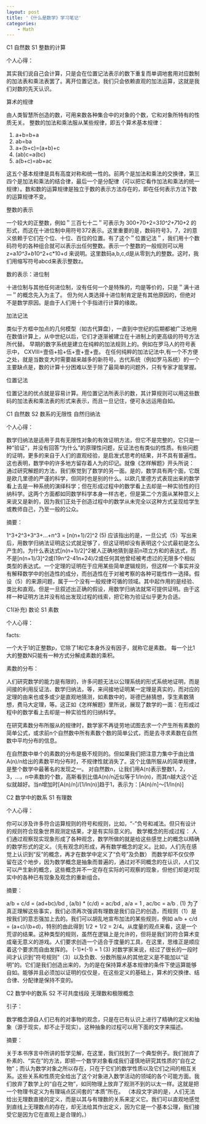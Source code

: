 ```yaml
---
layout: post
title: '《什么是数学》学习笔记'
categories:
    - Math
---
```


C1 自然数 S1 整数的计算

个人心得：

其实我们说自己会计算，只是会在位置记法表示的数下重复而单调地套用对应数制的加法表和乘法表罢了。离开位置记法，我们只会依赖直观的加法运算，这就是我们对数的先天认识。

算术的规律

由人类智慧所创造的数，可用来数各种集合中的对象的个数，它和对象所特有的性质无关。
整数的加法和乘法服从某些规律，即五个算术基本规律：

1. a+b=b+a
2. ab=ba
3. a+(b+c)=(a+b)+c
4. (ab)c=a(bc)
5. a(b+c)=ab+ac

这五个基本规律是具有高度对称和统一性的。前两个是加法和乘法的交换律，第三四个是加法和乘法的结合律，最后一个是分配律（可以把它看作加法和乘法的统一规律）。数和数的运算规律是独立于数的表示方法存在的，即在任何表示方法下数的运算规律不变。

整数的表示

一个较大的正整数，例如＂三百七十二＂可表示为
300+70+2=3*10^2+7*10+2
的形式，而这在十进位制中用符号372表示。这里重要的是，数码符号3，7，2的意义依赖于它们在个位、十位、百位的位置。有了这个＂位置记法＂，我们用十个数码符号的各种组合就可以表示出任何整数。表示一个整数的一般规则可以用
z=a*10^3+b*10^2+c*10+d
来说明。这里数码a,b,c,d是从零到九的整数。这时，我们用缩写符号abcd来表示整数z。

数的表示：进位制

十进位制与其他任何进位制，没有任何一个是特殊的，均是等价的，只是＂满十进一＂的概念先入为主了。
但为何人类选择十进位制肯定是有其他原因的，但绝对不是数学原因。是由于人们用十个手指进行计算的缘故。

加法记法

类似于方框中加点的几何模型（如古代算盘），一直到中世纪的后期都被广泛地用在数值计算上，从中世纪以后，它们才逐渐被建立在十进制上的更高级的符号方法所代替。
早期的数字系统是建立在纯粹的加法规则上的。例如在罗马人的符号表示中，
CXVIII=壹佰+拾+伍+壹+壹+壹。
在任何纯粹的加法记法中,有一个不方便之处，就是当数变大时需要越来越多的新符号。古代系统（例如罗马系统）的一个主要缺点是，数的计算十分困难以至于除了最简单的问题外，只有专家才能掌握。

位置记法

位置记法的优点就是容易计算。用位置记法所表示的数，其计算规则可以用这些数码的加法表和乘法表的形式来表示，而且一旦记住，便可永远运用自如。


C1 自然数 S2 数系的无限性 自然归纳法

 个人心得：

数学归纳法是适用于具有无限性对象的有效证明方法，但它不是完整的，它只是一种“验证”，并没有回答“为什么”的原理性问题，反证法也有类似的性质。有些问题的证明，更多的来自于人们的直观经验，是启发式思考的结果，并不具有普遍性。这也表明，数学中的许多地方留存着人为的印记。就像《怎样解题》开头所说：
通过研究解题的方法，我们察觉到了数学的另一面。是的，数学具有两个面，它既是欧几里德的严谨的科学，但同时也是别的什么。以欧几里德方式表现出来的数学看上去是一种系统的演绎科学；但在形成过程中的数学看上去却是一种实验性的归纳科学。这两个方面都如同数学科学本身一样古老，但是第二个方面从某种意义上来说又是新的，因为我们正处于创造过程中的数学从未完全以这种方式呈现给学生或教师自己，乃至一般的公众。

摘要：

1^3+2^3+3^3+...+n^3 = [n(n+1)/2]^2                 (5)
应该指出的是，一旦公式（5）写出来后，用数学归纳法证明这公式就足够了，但这证明却没有表明这个公式最初是怎么产生的。为什么表达式[n(n+1)/2]^2被人正确地猜到是前n项立方和的表达式，而不是[n(n+1)/3]^2或(19n^2-41n+24)/2或任何其他曾经被考虑过的无限多个相似类型的表达式。一个定理的证明在于应用某些简单逻辑规则，但这样一个事实并没有解释数学中的创造性的成分，而创造性在于对被考察的各种可能性作一选择。假设（5）的来源问题，属于一个没有一般规律可循的领域。其中起作用的是经验、类比和直观。但是一旦叙述出正确的假设，用数学归纳法就常可提供证明。由于这样一种证明方法并没有给出发现过程的线索，把它称为验证似乎更为合适。

C1(补充) 数论 S1 素数

 个人心得：

facts:

一个大于1的正整数p，它除了1和它本身外没有因子，就称它是素数。
每一个比1大的整数N只能有一种方式分解成素数的乘积。

素数的分布：

人们研究数学的能力是有限的，许多问题无法以公理系统的形式系统地证明，而是间接的利用反证法、数学归纳法，等，来间接地证明某一定理是真实的，而对应的定理的由来也或多或少是直观地猜测，如素数中的，哥德巴赫猜想，孪生素数猜想，费马大定理，等。这正如《怎样解题》里所说，展现了数学的一面：在形成过程中的数学看上去却是一种实验性的归纳科学。

在研究素数分布所服从的规律时，数学家不再徒劳地试图去求一个产生所有素数的简单公式，或求前n个自然数中所有素数个数的简单公式，而是去寻求素数在自然数中平均分布的信息。

在自然数中单个的素数的分布是极不规则的。但如果我们把注意力集中于由比值A(n)/n给出的素数平均分布时，不规律性就消失了。这个比值所服从的简单规律，是整个数学中最著名的发现之一。
对自然数n，让我们用A(n)表示整数1，2，3，...，n中素数的个数，高斯看到比值A(n)/n近似等于1/ln(n)，而其n越大这个近似就越好。当n增加时[A(n)/n]/[1/ln(n)]趋于1，表示为：[A(n)/n]～[1/ln(n)]
 
 
C2 数学中的数系 S1 有理数


 个人心得：

你可以涉及许多符合运算规则的符号和规则，比如，“-”负号和减法。但只有设计的规则符合现象世界观测定结果，才是有实际意义的。
数学概念的形成过程：
人们通过观察现实现象形成了各种观念，数学所做的就是给这些感觉上的概念以精确的数学形式的定义。（先有观念的形成，再有数学概念的定义。比如，人们先在感觉上认识到“反”的概念，再才在数学中定义了“负号”及负数）
而数学却不仅仅停留在这个地步，因为数学概念是抽象而普遍的，通过对不同概念的在认识，人们又可以产生新的概念，这些概念并不一定存在实际的可观察的现象，但他们却是对现实中的各种已有现象及观念的重新组合。

摘要：

a/b + c/d = (ad+bc)/bd , (a/b) * (c/d) = ac/bd ,
a/a = 1 , ac/bc = a/b .                                 (1)
为了真正理解这些事实，我们必须再次强调有理数是我们自己的创造，而规则（1）是按我们的意志强加上去的。我们可以胡乱地宣布加法的某些规则，例如 a/b + c/d = (a+c)/(b+d)，特别的由此得到 1/2 + 1/2 = 2/4。从度量的观点来看，这是一个荒谬的结果。这种类型的规则，虽然在逻辑上是允许的，但将是我们的符合算术变成毫无意义的游戏。人们要求创造一个适合于度量的工具，在这里，思维正是顺应着这个要求而自由发挥的。
(-1)*(-1) = 1        (3)
对数学家来说，经过了很长的一段时间才认识到“符号规则”（3）以及负数、分数所服从的其他定义是不能加以“证明”的。它们是我们创造出来的，为的是在保持算术基本规律的条件下使运算能够自如。能够并且必须加以证明的仅仅是，在这些定义的基础上，算术的交换律、结合律、分配律是保持不变的。

C2 数学中的数系 S2 不可共度线段 无理数和极限概念

 引子：

数学概念源自人们已有的对事物的观念，只是在已有认识上进行了精确的定义和抽象（源于现实，却不止于现实）。这种抽象的过程可以用下面的文字来描述。

摘要：

关于本书序言中所讲的哲学见解，在这里，我们找到了一个典型例子。我们抛弃了朴素的、“实在”的方法，即把一个数学对象看成我们谨慎地研究其性质的“自在之物”；而认为数学对象之所以存在，只在于它们的数学性质以及它们之间的相互关系。这些关系和性质完全给出了这个对象进入数学活动的领域的各个可能方面。我们放弃了数学上的“自在之物”，如同物理上放弃了观测不到的以太一样。这就是把一个物理书定义为有理端点区间套的“本质”所在。
（本段文字讲的是，人们无法给出无理数直接的定义，而是以其与有理数的关系来定义它。我们可以直观地感觉到直线上无理数点的存在，却无法给其作出定义，因为它是一个基本公理，我们接受它是因为它在直观上是合理的。）
